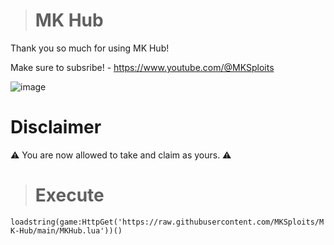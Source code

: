 > # MK Hub

Thank you so much for using MK Hub!

Make sure to subsribe! - https://www.youtube.com/@MKSploits

![image](https://github.com/user-attachments/assets/20046c1a-a634-4f7f-9b4c-38e8a1bf46da)


# Disclaimer
⚠️ You are now allowed to take and claim as yours. ⚠️

> # Execute
` loadstring(game:HttpGet('https://raw.githubusercontent.com/MKSploits/MK-Hub/main/MKHub.lua'))() `
